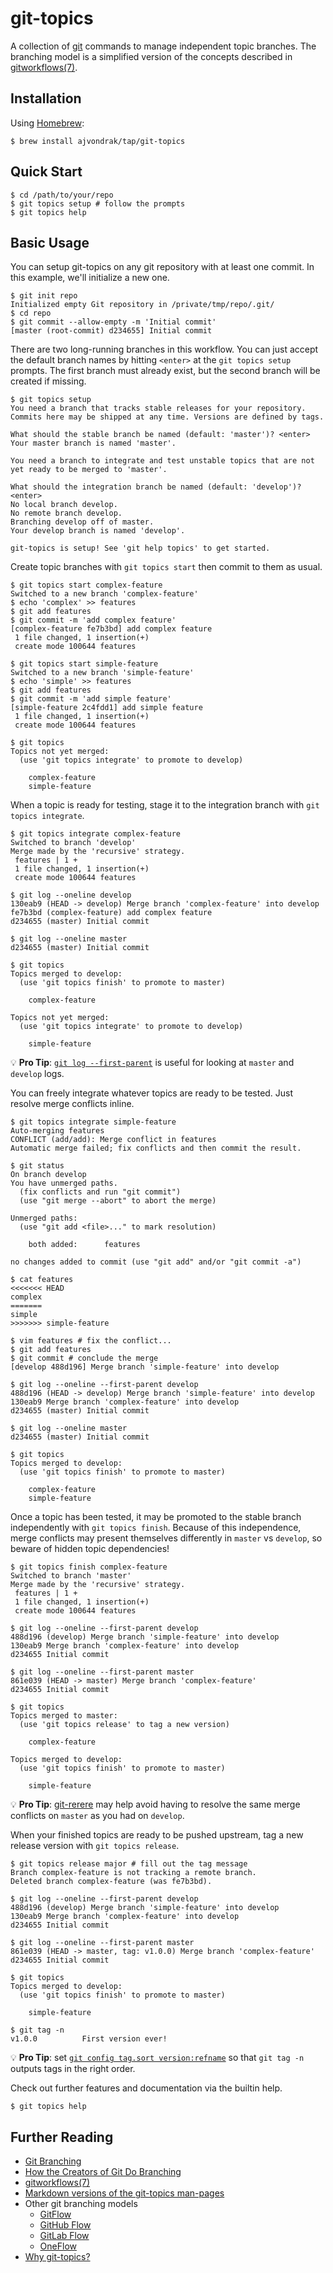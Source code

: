 # git-topics

A collection of [git](https://git-scm.com/) commands to manage independent topic branches. The branching model is a simplified version of the concepts described in [gitworkflows(7)](https://git-scm.com/docs/gitworkflows).

## Installation

Using [Homebrew](https://brew.sh/):

```
$ brew install ajvondrak/tap/git-topics
```

## Quick Start

```
$ cd /path/to/your/repo
$ git topics setup # follow the prompts
$ git topics help
```

## Basic Usage

You can setup git-topics on any git repository with at least one commit. In this example, we'll initialize a new one.

```
$ git init repo
Initialized empty Git repository in /private/tmp/repo/.git/
$ cd repo
$ git commit --allow-empty -m 'Initial commit'
[master (root-commit) d234655] Initial commit
```

There are two long-running branches in this workflow. You can just accept the
default branch names by hitting `<enter>` at the `git topics setup` prompts. The first branch must already exist, but the second branch will be created if missing.

```
$ git topics setup
You need a branch that tracks stable releases for your repository.
Commits here may be shipped at any time. Versions are defined by tags.

What should the stable branch be named (default: 'master')? <enter>
Your master branch is named 'master'.

You need a branch to integrate and test unstable topics that are not
yet ready to be merged to 'master'.

What should the integration branch be named (default: 'develop')? <enter>
No local branch develop.
No remote branch develop.
Branching develop off of master.
Your develop branch is named 'develop'.

git-topics is setup! See 'git help topics' to get started.
```

Create topic branches with `git topics start` then commit to them as usual.

```
$ git topics start complex-feature
Switched to a new branch 'complex-feature'
$ echo 'complex' >> features
$ git add features
$ git commit -m 'add complex feature'
[complex-feature fe7b3bd] add complex feature
 1 file changed, 1 insertion(+)
 create mode 100644 features
```

```
$ git topics start simple-feature
Switched to a new branch 'simple-feature'
$ echo 'simple' >> features
$ git add features
$ git commit -m 'add simple feature'
[simple-feature 2c4fdd1] add simple feature
 1 file changed, 1 insertion(+)
 create mode 100644 features
```

```
$ git topics
Topics not yet merged:
  (use 'git topics integrate' to promote to develop)

    complex-feature
    simple-feature

```

When a topic is ready for testing, stage it to the integration branch with `git topics integrate`.

```
$ git topics integrate complex-feature
Switched to branch 'develop'
Merge made by the 'recursive' strategy.
 features | 1 +
 1 file changed, 1 insertion(+)
 create mode 100644 features
```

```
$ git log --oneline develop
130eab9 (HEAD -> develop) Merge branch 'complex-feature' into develop
fe7b3bd (complex-feature) add complex feature
d234655 (master) Initial commit
```

```
$ git log --oneline master
d234655 (master) Initial commit
```

```
$ git topics
Topics merged to develop:
  (use 'git topics finish' to promote to master)

    complex-feature

Topics not yet merged:
  (use 'git topics integrate' to promote to develop)

    simple-feature

```

:bulb: **Pro Tip**: [`git log --first-parent`](https://www.git-scm.com/docs/git-log#git-log---first-parent) is useful for looking at `master` and `develop` logs.

You can freely integrate whatever topics are ready to be tested. Just resolve merge conflicts inline.

```
$ git topics integrate simple-feature
Auto-merging features
CONFLICT (add/add): Merge conflict in features
Automatic merge failed; fix conflicts and then commit the result.
```

```
$ git status
On branch develop
You have unmerged paths.
  (fix conflicts and run "git commit")
  (use "git merge --abort" to abort the merge)

Unmerged paths:
  (use "git add <file>..." to mark resolution)

	both added:      features

no changes added to commit (use "git add" and/or "git commit -a")
```

```
$ cat features
<<<<<<< HEAD
complex
=======
simple
>>>>>>> simple-feature
```

```
$ vim features # fix the conflict...
$ git add features
$ git commit # conclude the merge
[develop 488d196] Merge branch 'simple-feature' into develop
```

```
$ git log --oneline --first-parent develop
488d196 (HEAD -> develop) Merge branch 'simple-feature' into develop
130eab9 Merge branch 'complex-feature' into develop
d234655 (master) Initial commit
```

```
$ git log --oneline master
d234655 (master) Initial commit
```

```
$ git topics
Topics merged to develop:
  (use 'git topics finish' to promote to master)

    complex-feature
    simple-feature

```

Once a topic has been tested, it may be promoted to the stable branch independently with `git topics finish`. Because of this independence, merge conflicts may present themselves differently in `master` vs `develop`, so beware of hidden topic dependencies!

```
$ git topics finish complex-feature
Switched to branch 'master'
Merge made by the 'recursive' strategy.
 features | 1 +
 1 file changed, 1 insertion(+)
 create mode 100644 features
```

```
$ git log --oneline --first-parent develop
488d196 (develop) Merge branch 'simple-feature' into develop
130eab9 Merge branch 'complex-feature' into develop
d234655 Initial commit
```

```
$ git log --oneline --first-parent master
861e039 (HEAD -> master) Merge branch 'complex-feature'
d234655 Initial commit
```

```
$ git topics
Topics merged to master:
  (use 'git topics release' to tag a new version)

    complex-feature

Topics merged to develop:
  (use 'git topics finish' to promote to master)

    simple-feature

```

:bulb: **Pro Tip**: [git-rerere](https://git-scm.com/docs/git-rerere) may help avoid having to resolve the same merge conflicts on `master` as you had on `develop`.

When your finished topics are ready to be pushed upstream, tag a new release version with `git topics release`.

```
$ git topics release major # fill out the tag message
Branch complex-feature is not tracking a remote branch.
Deleted branch complex-feature (was fe7b3bd).
```

```
$ git log --oneline --first-parent develop
488d196 (develop) Merge branch 'simple-feature' into develop
130eab9 Merge branch 'complex-feature' into develop
d234655 Initial commit
```

```
$ git log --oneline --first-parent master
861e039 (HEAD -> master, tag: v1.0.0) Merge branch 'complex-feature'
d234655 Initial commit
```

```
$ git topics
Topics merged to develop:
  (use 'git topics finish' to promote to master)

    simple-feature

```

```
$ git tag -n
v1.0.0          First version ever!
```

:bulb: **Pro Tip**: set [`git config tag.sort version:refname`](https://git-scm.com/docs/git-config#git-config-tagsort) so that `git tag -n` outputs tags in the right order.

Check out further features and documentation via the builtin help.

```
$ git topics help
```

## Further Reading

* [Git Branching](https://git-scm.com/book/en/v2/Git-Branching-Branches-in-a-Nutshell)
* [How the Creators of Git Do Branching](https://hackernoon.com/how-the-creators-of-git-do-branches-e6fcc57270fb)
* [gitworkflows(7)](https://git-scm.com/docs/gitworkflows)
* [Markdown versions of the git-topics man-pages](ronn)
* Other git branching models
  * [GitFlow](http://nvie.com/posts/a-successful-git-branching-model/)
  * [GitHub Flow](http://scottchacon.com/2011/08/31/github-flow.html)
  * [GitLab Flow](https://about.gitlab.com/2014/09/29/gitlab-flow/)
  * [OneFlow](http://endoflineblog.com/oneflow-a-git-branching-model-and-workflow)
* [Why git-topics?](RATIONALE.md)

